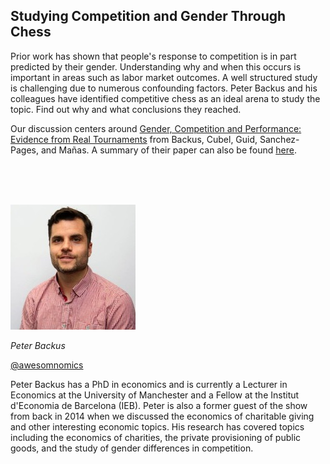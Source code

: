 ## Studying Competition and Gender Through Chess

Prior work has shown that people's response to competition is in part predicted by their gender.  Understanding why and when this occurs is important in areas such as labor market outcomes.  A well structured study is challenging due to numerous confounding factors.  Peter Backus and his colleagues have identified competitive chess as an ideal arena to study the topic.  Find out why and what conclusions they reached.

Our discussion centers around [Gender, Competition and Performance: Evidence from Real Tournaments](https://papers.ssrn.com/sol3/papers.cfm?abstract_id=2858984) from Backus, Cubel, Guid, Sanchez-Pages, and Mañas.  A summary of their paper can also be found [here](http://voxeu.org/article/women-competitive-environments-evidence-expert-chess).

<br/><br/><br/>

<div class="row">
	<div class="col-xs-12 col-sm-3">
		<img alt="Peter Backus" src="src-studying-competition-and-gender-through-chess/peter-backus.jpg" />
		<br/>
		<p><i>Peter Backus</i></p>
		<p><a href="https://twitter.com/awesomnomics">@awesomnomics</a></p>
	</div>
	<div class="col-xs-12 col-sm-9">
		Peter Backus has a PhD in economics and is currently a Lecturer in Economics at the University of Manchester and a Fellow at the Institut d'Economia de Barcelona (IEB).  Peter is also a former guest of the show from back in 2014 when we discussed the economics of charitable giving and other interesting economic topics.  His research has covered topics including the economics of charities, the private provisioning of public goods, and the study of gender differences in competition.
	</div>
</div>

<div class="clear" />

